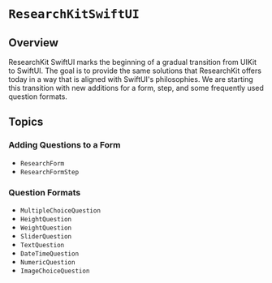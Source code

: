 # ``ResearchKitSwiftUI``

## Overview

ResearchKit SwiftUI marks the beginning of a gradual transition from UIKit to SwiftUI. The goal is to provide the same solutions that ResearchKit offers today in a way that is aligned with SwiftUI's philosophies. We are starting this transition with new additions for a form, step, and some frequently used question formats.

## Topics

### Adding Questions to a Form

- ``ResearchForm``
- ``ResearchFormStep``

### Question Formats

- ``MultipleChoiceQuestion``
- ``HeightQuestion``
- ``WeightQuestion``
- ``SliderQuestion``
- ``TextQuestion``
- ``DateTimeQuestion``
- ``NumericQuestion``
- ``ImageChoiceQuestion``

